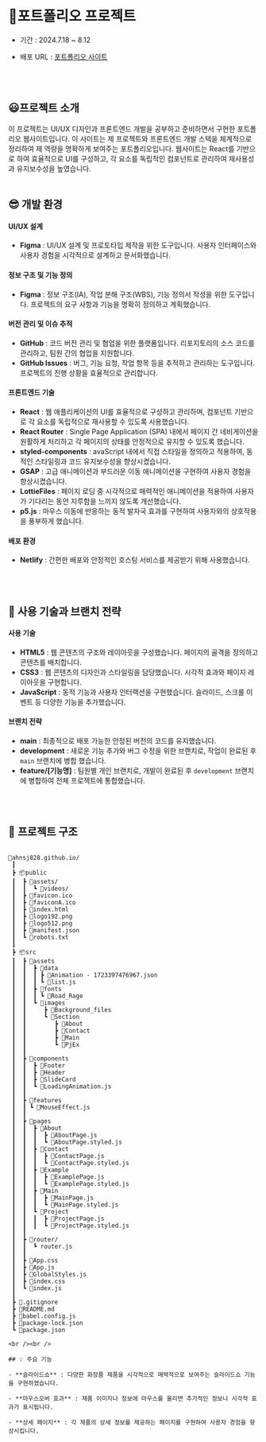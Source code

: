 # 🦆포트폴리오 프로젝트

<!-- <img src="./etude.gif" alt="etude"/><br /> -->

<!-- - 기간 : 2024.7.29 ~ 8.12 -->

- 기간 : 2024.7.18 ~ 8.12

- 배포 URL : [포트폴리오 사이트](https://ahn-portfolio.netlify.app/)

<br /><br />

## 😃프로젝트 소개

이 프로젝트는 UI/UX 디자인과 프론트엔드 개발을 공부하고 준비하면서 구현한 포트폴리오 웹사이트입니다. 이 사이트는 제 프로젝트와 프론트엔드 개발 스택을 체계적으로 정리하여 제 역량을 명확하게 보여주는 포트폴리오입니다. 웹사이트는 React를 기반으로 하여 효율적으로 UI를 구성하고, 각 요소를 독립적인 컴포넌트로 관리하여 재사용성과 유지보수성을 높였습니다.
<br /><br />

## 😎 개발 환경

<!-- 😎 개발 환경
운영 체제: Windows, macOS, Linux
웹 서버: Nginx / Apache (로컬 개발 시 사용 가능)
브라우저: Chrome, Firefox, Safari
IDE: Visual Studio Code, WebStorm
버전 관리 도구: Git, GitHub -->

#### UI/UX 설계

- **Figma** : UI/UX 설계 및 프로토타입 제작을 위한 도구입니다. 사용자 인터페이스와 사용자 경험을 시각적으로 설계하고 문서화했습니다.

#### 정보 구조 및 기능 정의

- **Figma** : 정보 구조(IA), 작업 분해 구조(WBS), 기능 정의서 작성을 위한 도구입니다. 프로젝트의 요구 사항과 기능을 명확히 정의하고 계획했습니다.

#### 버전 관리 및 이슈 추적

- **GitHub** : 코드 버전 관리 및 협업을 위한 플랫폼입니다. 리포지토리의 소스 코드를 관리하고, 팀원 간의 협업을 지원합니다.
- **GitHub Issues** : 버그, 기능 요청, 작업 항목 등을 추적하고 관리하는 도구입니다. 프로젝트의 진행 상황을 효율적으로 관리합니다.

#### 프론트엔드 기술

- **React** : 웹 애플리케이션의 UI를 효율적으로 구성하고 관리하며, 컴포넌트 기반으로 각 요소를 독립적으로 재사용할 수 있도록 사용했습니다.
- **React Router** : Single Page Application (SPA) 내에서 페이지 간 네비게이션을 원활하게 처리하고 각 페이지의 상태를 안정적으로 유지할 수 있도록 했습니다.
- **styled-components** : avaScript 내에서 직접 스타일을 정의하고 적용하여, 동적인 스타일링과 코드 유지보수성을 향상시켰습니다.
- **GSAP** : 고급 애니메이션과 부드러운 이동 애니메이션을 구현하여 사용자 경험을 향상시켰습니다.
- **LottieFiles** : 페이지 로딩 중 시각적으로 매력적인 애니메이션을 적용하여 사용자가 기다리는 동안 지루함을 느끼지 않도록 개선했습니다.
- **p5.js** : 마우스 이동에 반응하는 동적 발자국 효과를 구현하여 사용자와의 상호작용을 풍부하게 했습니다.

#### 배포 환경

- **Netlify** : 간편한 배포와 안정적인 호스팅 서비스를 제공받기 위해 사용했습니다.

<br /><br />

## 🧐 사용 기술과 브랜치 전략

#### 사용 기술

- **HTML5** : 웹 콘텐츠의 구조와 레이아웃을 구성했습니다. 페이지의 골격을 정의하고 콘텐츠를 배치합니다.
- **CSS3** : 웹 콘텐츠의 디자인과 스타일링을 담당했습니다. 시각적 효과와 페이지 레이아웃을 구현합니다.
- **JavaScript** : 동적 기능과 사용자 인터랙션을 구현했습니다. 슬라이드, 스크롤 이벤트 등 다양한 기능을 추가했습니다.

#### 브랜치 전략

- **main** : 최종적으로 배포 가능한 안정된 버전의 코드를 유지했습니다.
- **development** : 새로운 기능 추가와 버그 수정을 위한 브랜치로, 작업이 완료된 후 `main` 브랜치에 병합 했습니다.
- **feature/[기능명]** : 팀원별 개인 브랜치로, 개발이 완료된 후 `development` 브랜치에 병합하여 전체 프로젝트에 통합했습니다.
  <!-- - **hotfix/[수정명]** : 긴급한 버그 수정 작업을 위한 브랜치입니다. 수정 완료 후 `main`과 `development` 브랜치에 병합됩니다. -->
  <!-- - **release/[버전명]** : 배포 준비가 완료된 기능을 포함한 브랜치입니다. 최종 테스트 후 `main`과 `development` 브랜치에 병합됩니다. -->

<br /><br />

## 📁 프로젝트 구조

```

🦆ahnsj828.github.io/
 ┃
 ┣ 📦public
 ┃  ┣ 📂assets/
 ┃  ┃  ┗ 📂videos/
 ┃  ┣ 📃favicon.ico
 ┃  ┣ 📃faviconA.ico
 ┃  ┣ 📃index.html
 ┃  ┣ 📃logo192.png
 ┃  ┣ 📃logo512.png
 ┃  ┣ 📃manifest.json
 ┃  ┗ 📃robots.txt
 ┃
 ┣ 📦src
 ┃  ┣ 📂assets
 ┃  ┃  ┣ 📂data
 ┃  ┃  ┃ ┣ 📃Animation - 1723397476967.json
 ┃  ┃  ┃ ┗ 📃list.js
 ┃  ┃  ┣ 📂fonts
 ┃  ┃  ┃ ┗ 📃Road_Rage
 ┃  ┃  ┗ 📂images
 ┃  ┃     ┣ 📂Background_files
 ┃  ┃     ┗ 📂Section
 ┃  ┃        ┣ 📂About
 ┃  ┃        ┣ 📂Contact
 ┃  ┃        ┣ 📂Main
 ┃  ┃        ┗ 📂PjEx
 ┃  ┃
 ┃  ┣ 📂components
 ┃  ┃  ┣ 📂Footer
 ┃  ┃  ┣ 📂Header
 ┃  ┃  ┣ 📂SlideCard
 ┃  ┃  ┗ 📃LoadingAnimation.js
 ┃  ┃
 ┃  ┣ 📂features
 ┃  ┃ ┗ 📃MouseEffect.js
 ┃  ┃
 ┃  ┣ 📂pages
 ┃  ┃  ┣ 📂About
 ┃  ┃  ┃  ┣ 📃AboutPage.js
 ┃  ┃  ┃  ┗ 📃AboutPage.styled.js
 ┃  ┃  ┣ 📂Contact
 ┃  ┃  ┃  ┣ 📃ContactPage.js
 ┃  ┃  ┃  ┗ 📃ContactPage.styled.js
 ┃  ┃  ┣ 📂Example
 ┃  ┃  ┃  ┣ 📃ExamplePage.js
 ┃  ┃  ┃  ┗ 📃ExamplePage.styled.js
 ┃  ┃  ┣ 📂Main
 ┃  ┃  ┃  ┣ 📃MainPage.js
 ┃  ┃  ┃  ┗ 📃MainPage.styled.js
 ┃  ┃  ┗ 📂Project
 ┃  ┃  ┃  ┣ 📃ProjectPage.js
 ┃  ┃  ┃  ┗ 📃ProjectPage.styled.js
 ┃  ┃
 ┃  ┣ 📂router/
 ┃  ┃  ┗ router.js
 ┃  ┃
 ┃  ┣ 📂App.css
 ┃  ┣ 📃App.js
 ┃  ┣ 📃GlobalStyles.js
 ┃  ┣ 📃index.css
 ┃  ┗ 📃index.js
 ┃
 ┣ 📃.gitignore
 ┣ 📃README.md
 ┣ 📃babel.config.js
 ┣ 📃package-lock.json
 ┗ 📃package.json

<br /><br />

## 💡 주요 기능

- **슬라이드쇼** : 다양한 화장품 제품을 시각적으로 매력적으로 보여주는 슬라이드쇼 기능을 구현하였습니다.

- **마우스오버 효과** : 제품 이미지나 정보에 마우스를 올리면 추가적인 정보나 시각적 효과가 표시됩니다.

- **상세 페이지** : 각 제품의 상세 정보를 제공하는 페이지를 구현하여 사용자 경험을 향상시킵니다.
```
